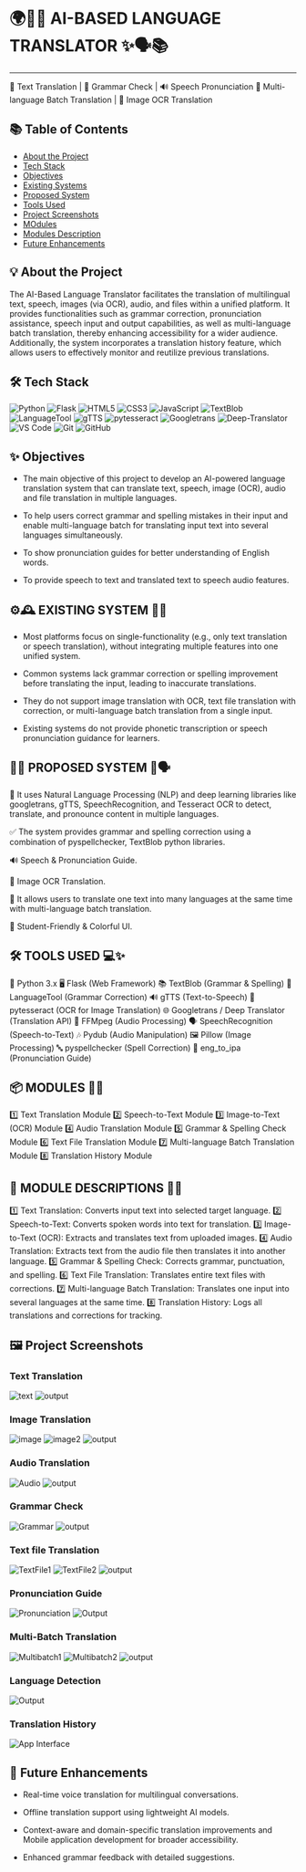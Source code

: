 


 # 🌍🤖✨ AI-BASED LANGUAGE TRANSLATOR ✨🗣️📚
------------------------------------------------
💬 Text Translation | 📝 Grammar Check | 🔊 Speech Pronunciation
📂 Multi-language Batch Translation | 📸 Image OCR Translation


## 📚 Table of Contents
- [About the Project](#-about-the-project)
- [Tech Stack](#-tech-stack)
- [Objectives](#-objectives)
- [Existing Systems](#-existing-systems)
- [Proposed System](#-proposed-system)
- [Tools Used](#-tools-used)
- [Project Screenshots](#-project-screenshots)
- [MOdules](#-modules)
- [Modules Description](#-modules-description)
- [Future Enhancements](#-future-enhancements)

## 💡 About the Project
The AI-Based Language Translator facilitates the translation of multilingual text, speech, images (via OCR), audio, and files within a unified platform. It provides functionalities such as grammar correction, pronunciation assistance, speech input and output capabilities, as well as multi-language batch translation, thereby enhancing accessibility for a wider audience. Additionally, the system incorporates a translation history feature, which allows users to effectively monitor and reutilize previous translations.

## 🛠️ Tech Stack

![Python](https://img.shields.io/badge/Python-3776AB?style=for-the-badge&logo=python&logoColor=white)
![Flask](https://img.shields.io/badge/Flask-000000?style=for-the-badge&logo=flask&logoColor=white)
![HTML5](https://img.shields.io/badge/HTML5-E34F26?style=for-the-badge&logo=html5&logoColor=white)
![CSS3](https://img.shields.io/badge/CSS3-1572B6?style=for-the-badge&logo=css3&logoColor=white)
![JavaScript](https://img.shields.io/badge/JavaScript-F7DF1E?style=for-the-badge&logo=javascript&logoColor=black)
![TextBlob](https://img.shields.io/badge/TextBlob-FFB400?style=for-the-badge&logo=python&logoColor=white)
![LanguageTool](https://img.shields.io/badge/LanguageTool-0A66C2?style=for-the-badge&logo=apache&logoColor=white)
![gTTS](https://img.shields.io/badge/gTTS-4285F4?style=for-the-badge&logo=google&logoColor=white)
![pytesseract](https://img.shields.io/badge/pytesseract-FF4500?style=for-the-badge&logo=python&logoColor=white)
![Googletrans](https://img.shields.io/badge/Googletrans-34A853?style=for-the-badge&logo=googletranslate&logoColor=white)
![Deep-Translator](https://img.shields.io/badge/Deep--Translator-0078D7?style=for-the-badge&logo=deepnote&logoColor=white)
![VS Code](https://img.shields.io/badge/VS%20Code-0078D4?style=for-the-badge&logo=visualstudiocode&logoColor=white)
![Git](https://img.shields.io/badge/Git-F05032?style=for-the-badge&logo=git&logoColor=white)
![GitHub](https://img.shields.io/badge/GitHub-181717?style=for-the-badge&logo=github&logoColor=white)

## ✨ Objectives
- The main objective of this project to develop an AI-powered language translation system that can translate text, speech, image (OCR), audio  and file translation in multiple languages.
 
 - To help users correct grammar and spelling mistakes in their input and enable multi-language batch for translating input text into several languages simultaneously.

- To show pronunciation guides for better understanding of English words.
 
- To provide speech to text and translated text to speech audio features.  

## ⚙️🕰️ EXISTING SYSTEM 📝🔹

- Most platforms focus on single-functionality (e.g., only text translation or speech translation), without integrating multiple features into one unified system.

- Common systems lack grammar correction or spelling improvement before translating the input, leading to inaccurate translations.

- They do not support image translation with OCR, text file translation with correction, or multi-language batch translation from a single input.

- Existing systems do not provide phonetic transcription or speech pronunciation guidance for learners.

## 🚀🤖 PROPOSED SYSTEM 🌟🗣️

💬 It uses Natural Language Processing (NLP) and deep learning libraries like googletrans, gTTS, SpeechRecognition, and Tesseract OCR to detect, translate, and pronounce content in multiple languages.

✅ The system provides grammar and spelling correction using a combination of pyspellchecker, TextBlob python libraries.

🔊 Speech & Pronunciation Guide.

📸 Image OCR Translation.

📂 It allows users to translate one text into many languages at the same time with multi-language batch translation.

🌈 Student-Friendly & Colorful UI.


## 🛠️ TOOLS USED 💻✨

🐍 Python 3.x
🖥️ Flask (Web Framework)
📚 TextBlob (Grammar & Spelling)
📝 LanguageTool (Grammar Correction)
🔊 gTTS (Text-to-Speech)
📸 pytesseract (OCR for Image Translation)
🌐 Googletrans / Deep Translator (Translation API)
🎵 FFMpeg (Audio Processing)
🗣️ SpeechRecognition (Speech-to-Text)
🎶 Pydub (Audio Manipulation)
🖼️ Pillow (Image Processing)
🔤 pyspellchecker (Spell Correction)
🔡 eng_to_ipa (Pronunciation Guide)

## 📦 MODULES 🧩🚀

1️⃣ Text Translation Module
2️⃣ Speech-to-Text Module
3️⃣ Image-to-Text (OCR) Module
4️⃣ Audio Translation Module
5️⃣ Grammar & Spelling Check Module
6️⃣ Text File Translation Module
7️⃣ Multi-language Batch Translation Module
8️⃣ Translation History Module

## 📝 MODULE DESCRIPTIONS 📖✨

1️⃣ Text Translation: Converts input text into selected target language.
2️⃣ Speech-to-Text: Converts spoken words into text for translation.
3️⃣ Image-to-Text (OCR): Extracts and translates text from uploaded images.
4️⃣ Audio Translation: Extracts text from the audio file then translates it into another language.
5️⃣ Grammar & Spelling Check: Corrects grammar, punctuation, and spelling.
6️⃣ Text File Translation: Translates entire text files with corrections.
7️⃣ Multi-language Batch Translation: Translates one input into several languages at the same time.
8️⃣ Translation History: Logs all translations and corrections for tracking.

## 🖼️ Project Screenshots

### Text Translation
![text](screenshots/text.png)
![output](screenshots/output1.png)

### Image Translation
![image](screenshots/image.png)
![image2](screenshots/image2.png)
![output](screenshots/output2.png)

### Audio Translation
![Audio](screenshots/audio.png)
![output](screenshots/output3.png)

### Grammar Check
![Grammar](screenshots/grammar.png)
![output](screenshots/output4.png)

### Text file Translation
![TextFile1](screenshots/text_file1.png)
![TextFile2](screenshots/text_file2.png)
![output](screenshots/output5.png)

### Pronunciation Guide
![Pronunciation](screenshots/pronunciation.png)
![Output](screenshots/output6.png)

### Multi-Batch Translation
![Multibatch1](screenshots/multibatch1.png)
![Multibatch2](screenshots/multibatch2.png)
![output](screenshots/output7.png)

### Language Detection
![Output](screenshots/Language_detection.png)

### Translation History
![App Interface](screenshots/translation_history.png)


## 🚀 Future Enhancements

-  Real-time voice translation for multilingual conversations.

-  Offline translation support using lightweight AI models.

-  Context-aware and domain-specific translation improvements and Mobile application development for broader accessibility.

- Enhanced grammar feedback with detailed suggestions.


